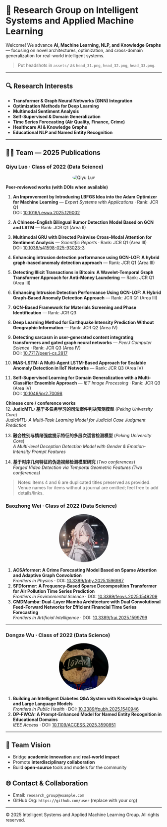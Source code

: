 # 🧠 Research Group on Intelligent Systems and Applied Machine Learning

Welcome! We advance **AI, Machine Learning, NLP, and Knowledge Graphs** — focusing on novel architectures, optimization, and cross-domain generalization for real-world intelligent systems.

> Put headshots in `assets/` as `head_31.png`, `head_32.png`, `head_33.png`.

---

## 🔍 Research Interests
- **Transformer & Graph Neural Networks (GNN) Integration**
- **Optimization Methods for Deep Learning**
- **Multimodal Sentiment Analysis**
- **Self-Supervised & Domain Generalization**
- **Time Series Forecasting (Air Quality, Finance, Crime)**
- **Healthcare AI & Knowledge Graphs**
- **Educational NLP and Named Entity Recognition**

---

## 🧑‍🔬 Team — 2025 Publications

### Qiyu Luo · Class of 2022 (Data Science)
<p align="center">
  <img src="assets/head_31.png" alt="Qiyu Luo" width="160" style="border-radius:50%;"/>
</p>

**Peer-reviewed works (with DOIs when available)**  
1. **An Improvement by Introducing LBFGS Idea into the Adam Optimizer for Machine Learning** — *Expert Systems with Applications* · Rank: JCR Q1  
   DOI: [10.1016/j.eswa.2025.129002](https://doi.org/10.1016/j.eswa.2025.129002)

2. **A Chinese-English Bilingual Rumor Detection Model Based on GCN and LSTM** — Rank: JCR Q1 (Area II)  

3. **Multimodal GRU with Directed Pairwise Cross-Modal Attention for Sentiment Analysis** — *Scientific Reports* · Rank: JCR Q1 (Area III)  
   DOI: [10.1038/s41598-025-93023-3](https://doi.org/10.1038/s41598-025-93023-3)

4. **Enhancing intrusion detection performance using GCN-LOF: A hybrid graph-based anomaly detection approach** — Rank: JCR Q1 (Area III)

5. **Detecting Illicit Transactions in Bitcoin: A Wavelet-Temporal Graph Transformer Approach for Anti-Money Laundering** — Rank: JCR Q1 (Area III)

6. **Enhancing Intrusion Detection Performance Using GCN-LOF: A Hybrid Graph-Based Anomaly Detection Approach** — Rank: JCR Q1 (Area III)

7. **GCN-Based Framework for Materials Screening and Phase Identification** — Rank: JCR Q3

8. **Deep Learning Method for Earthquake Intensity Prediction Without Geographic Information** — Rank: JCR Q2 (Area IV)

9. **Detecting sarcasm in user-generated content integrating transformers and gated graph neural networks** — *PeerJ Computer Science* · Rank: JCR Q3 (Area IV)  
   DOI: [10.7717/peerj-cs.2817](https://doi.org/10.7717/peerj-cs.2817)

10. **MAS-LSTM: A Multi-Agent LSTM-Based Approach for Scalable Anomaly Detection in IIoT Networks** — Rank: JCR Q3 (Area IV)

11. **Self-Supervised Learning for Domain Generalization with a Multi-Classifier Ensemble Approach** — *IET Image Processing* · Rank: JCR Q3 (Area IV)  
   DOI: [10.1049/ipr2.70098](https://doi.org/10.1049/ipr2.70098)

**Chinese core / conference works**  
12. **JudicMTL: 基于多任务学习的司法案件判决预测模型** (*Peking University Core*)  
    _JudicMTL: A Multi-Task Learning Model for Judicial Case Judgment Prediction_

13. **融合性别与情绪强度提示特征的多层次谎言检测模型** (*Peking University Core*)  
    _A Multi-level Deception Detection Model with Gender & Emotion-Intensity Prompt Features_

14. **基于时序几何特征的伪造视频检测模型研究** (*Two conferences*)  
    _Forged Video Detection via Temporal Geometric Features (Two conferences)_

> Notes: Items 4 and 6 are duplicated titles preserved as provided. Venue names for items without a journal are omitted; feel free to add details/links.


### Baozhong Wei · Class of 2022 (Data Science)
<p align="center">
  <img src="wbz.png" alt="Jianwei Zhuo" width="160" style="border-radius:50%;"/>
</p>

1. **ACSAformer: A Crime Forecasting Model Based on Sparse Attention and Adaptive Graph Convolution**  
   *Frontiers in Physics* · DOI: [10.3389/fphy.2025.1596987](https://doi.org/10.3389/fphy.2025.1596987)
2. **SFDformer: A Frequency-Based Sparse Decomposition Transformer for Air Pollution Time Series Prediction**  
   *Frontiers in Environmental Science* · DOI: [10.3389/fenvs.2025.1549209](https://doi.org/10.3389/fenvs.2025.1549209)
3. **CMDMamba: Dual-Layer Mamba Architecture with Dual Convolutional Feed-Forward Networks for Efficient Financial Time Series Forecasting**  
   *Frontiers in Artificial Intelligence* · DOI: [10.3389/frai.2025.1599799](https://doi.org/10.3389/frai.2025.1599799)

---

### Dongze Wu · Class of 2022 (Data Science)
<p align="center">
  <img src="wdz.jpg" alt="Dongze Wu" width="160" style="border-radius:50%;"/>
</p>

1. **Building an Intelligent Diabetes Q&A System with Knowledge Graphs and Large Language Models**  
   *Frontiers in Public Health* · DOI: [10.3389/fpubh.2025.1540946](https://doi.org/10.3389/fpubh.2025.1540946)
2. **DP-FWCA: A Prompt-Enhanced Model for Named Entity Recognition in Educational Domains**  
   *IEEE Access* · DOI: [10.1109/ACCESS.2025.3590851](https://doi.org/10.1109/ACCESS.2025.3590851)

---

## 🎯 Team Vision
- Bridge **academic innovation** and **real-world impact**  
- Promote **interdisciplinary collaboration**  
- Build **open-source** tools and models for the community

## 🌐 Contact & Collaboration
- Email: `research_group@example.com`  
- GitHub Org: `https://github.com/user` (replace with your org)

---

© 2025 Intelligent Systems and Applied Machine Learning Group. All rights reserved.
